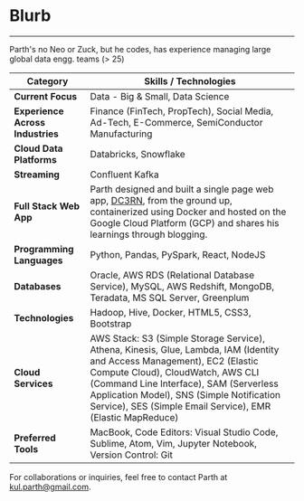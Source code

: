 # Blurb


---

Parth's no Neo or Zuck, but he codes, has experience managing large global data engg. teams (> 25)

| Category          | Skills / Technologies                                               |
|-------------------|----------------------------------------------------------------------|
| **Current Focus** | Data - Big & Small, Data Science                                    |
| **Experience Across Industries** | Finance (FinTech, PropTech), Social Media, Ad-Tech, E-Commerce, SemiConductor Manufacturing |
| **Cloud Data Platforms** | Databricks, Snowflake |
| **Streaming** | Confluent Kafka |
| **Full Stack Web App** | Parth designed and built a single page web app, [DC3RN](https://www.dc3rn.com), from the ground up, containerized using Docker and hosted on the Google Cloud Platform (GCP) and shares his learnings through blogging. |
| **Programming Languages** | Python, Pandas, PySpark, React, NodeJS                                     |
| **Databases**     | Oracle, AWS RDS (Relational Database Service), MySQL, AWS Redshift, MongoDB, Teradata, MS SQL Server, Greenplum |
| **Technologies**  | Hadoop, Hive, Docker, HTML5, CSS3, Bootstrap     |
| **Cloud Services**| AWS Stack: S3 (Simple Storage Service), Athena, Kinesis, Glue, Lambda, IAM (Identity and Access Management), EC2 (Elastic Compute Cloud), CloudWatch, AWS CLI (Command Line Interface), SAM (Serverless Application Model), SNS (Simple Notification Service), SES (Simple Email Service), EMR (Elastic MapReduce) |
| **Preferred Tools**| MacBook, Code Editors: Visual Studio Code, Sublime, Atom, Vim, Jupyter Notebook, Version Control: Git |


For collaborations or inquiries, feel free to contact Parth at [kul.parth@gmail.com](mailto:kul.parth@gmail.com).
